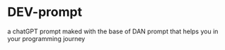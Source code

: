 # DEV-prompt
a chatGPT prompt maked with the base of DAN prompt that helps you in your programming journey
